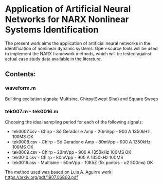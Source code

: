 # Application of Artificial Neural Networks for NARX Nonlinear Systems Identification

The present work aims the application of artificial neural networks in the identification of nonlinear dynamic systems. Open-source tools will be used to implement the NARX framework methods, which will be tested against actual case study data available in the literature.

## Contents:

### waveform.m

Building excitation signals: Multisine, Chirpy(Swept Sine) and Square Sweep

### tek007.m - tek0016.m

Choosing the ideal sampling period for each of the following signals:
- tek0007.csv - Chirp - Só Gerador e Amp - 20mVpp - 900 A 1350kHz 100MS OK
- tek0008.csv - Chirp - Só Gerador e Amp - 80mVpp - 900 A 1350kHz 100MS OK
- tek0009.csv - Chirp - 20mVpp - 900 A 1350kHz 100MS OK
- tek0010.csv - Chirp - 80mVpp - 900 A 1350kHz 100MS 
- tek0016.csv - Multisine - 50mVpp - 10KhZ (5k pontos - u2 500ms) OK

The method used was based on Luis A. Aguirre work: https://arxiv.org/pdf/1907.06803.pdf
